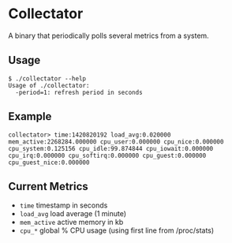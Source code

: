 Collectator
===========

A binary that periodically polls several metrics from a system.

## Usage

    $ ./collectator --help
    Usage of ./collectator:
      -period=1: refresh period in seconds

## Example

    collectator> time:1420820192 load_avg:0.020000 mem_active:2268284.000000 cpu_user:0.000000 cpu_nice:0.000000 cpu_system:0.125156 cpu_idle:99.874844 cpu_iowait:0.000000 cpu_irq:0.000000 cpu_softirq:0.000000 cpu_guest:0.000000 cpu_guest_nice:0.000000

## Current Metrics

* `time` timestamp in seconds
* `load_avg` load average (1 minute)
* `mem_active` active memory in kb
* `cpu_*` global % CPU usage (using first line from /proc/stats)
